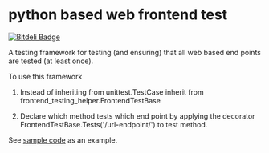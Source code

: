 python based web frontend test
==============================

[![Bitdeli Badge](https://d2weczhvl823v0.cloudfront.net/ashishb/python_based_web_frontend_test/trend.png)](https://bitdeli.com/free "Bitdeli Badge")


A testing framework for testing (and ensuring) that all web based end points are tested (at least once).

To use this framework

1. Instead of inheriting from unittest.TestCase inherit from frontend_testing_helper.FrontendTestBase

2. Declare which method tests which end point by applying the decorator FrontendTestBase.Tests('/url-endpoint/') to test method.

See [sample code](https://github.com/ashishb/python_based_web_frontend_test/blob/master/samples/flask_sample_code_test.py) as an example.



